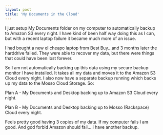 ```yaml
---
layout: post
title: 'My Documents in the Cloud'
---
```

I just setup My Documents folder on my computer to automatically backup to Amazon S3 every night. I have kind of been half way doing this as I can, but with a recent laptop failure it became much more of an issue.<p></p>
I had bought a new el cheapo laptop from Best Buy...and 3 months later the harddrive failed. They were able to recover my data, but there were things that could have been lost forever.<p></p>
So I am not automatically backing up this data using my secure backup monitor I have installed. It takes all my data and moves it to the Amazon S3 Cloud every night. I also now have a separate backup running which backs up my data to the Mosso Cloud Storage. So:<p></p>
Plan A - My Documents and Desktop backing up to Amazon S3 Cloud every night.<p></p>
Plan B - My Documents and Desktop backing up to Mosso (Rackspace) Cloud every night.<p></p>
Feels pretty good having 3 copies of my data. If my computer fails I am good. And god forbid Amazon should fail....i have another backup.